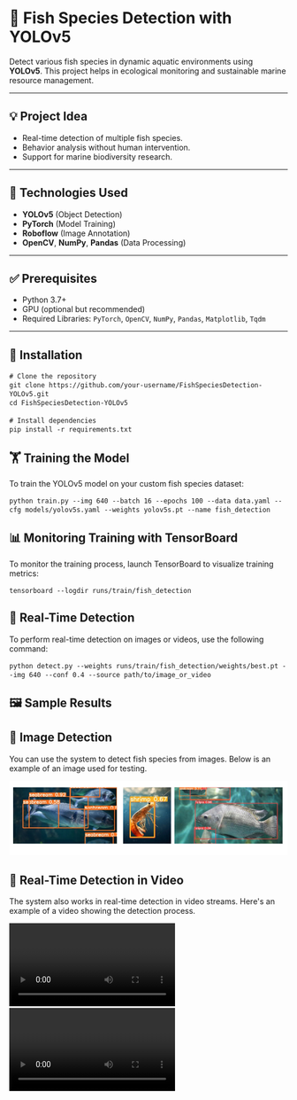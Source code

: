 # 🎣 Fish Species Detection with YOLOv5  

Detect various fish species in dynamic aquatic environments using **YOLOv5**. This project helps in ecological monitoring and sustainable marine resource management.  

---

## 💡 Project Idea  
- Real-time detection of multiple fish species.  
- Behavior analysis without human intervention.  
- Support for marine biodiversity research.  

---

## 🧰 Technologies Used  
- **YOLOv5** (Object Detection)  
- **PyTorch** (Model Training)  
- **Roboflow** (Image Annotation)  
- **OpenCV**, **NumPy**, **Pandas** (Data Processing)  

---

## ✅ Prerequisites  
- Python 3.7+  
- GPU (optional but recommended)  
- Required Libraries: `PyTorch`, `OpenCV`, `NumPy`, `Pandas`, `Matplotlib`, `Tqdm`  

---

## 🚀 Installation  
```
# Clone the repository  
git clone https://github.com/your-username/FishSpeciesDetection-YOLOv5.git  
cd FishSpeciesDetection-YOLOv5  

# Install dependencies  
pip install -r requirements.txt
```
## 🏋️ Training the Model

To train the YOLOv5 model on your custom fish species dataset:  
```
python train.py --img 640 --batch 16 --epochs 100 --data data.yaml --cfg models/yolov5s.yaml --weights yolov5s.pt --name fish_detection
```


## 📊 Monitoring Training with TensorBoard

To monitor the training process, launch TensorBoard to visualize training metrics:
``` 
tensorboard --logdir runs/train/fish_detection
```

## 🔎 Real-Time Detection
To perform real-time detection on images or videos, use the following command:
```
python detect.py --weights runs/train/fish_detection/weights/best.pt --img 640 --conf 0.4 --source path/to/image_or_video

``` 

## 🖼️ Sample Results
## 📸 Image Detection

You can use the system to detect fish species from images. Below is an example of an image used for testing.

![Fish Detection Image](images/123.png)

## 🎥 Real-Time Detection in Video

The system also works in real-time detection in video streams. Here's an example of a video showing the detection process.

![Fish Detection Video](videos/test.mp4)
![Fish Detection Video](videos/test_Tilapia.mp4)

